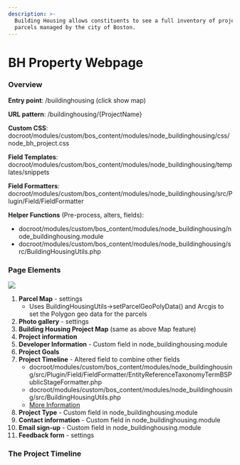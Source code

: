 ```yaml
---
description: >-
  Building Housing allows constituents to see a full inventory of projects and
  parcels managed by the city of Boston.
---
```


# BH Property Webpage

### **Overview**

**Entry point**: /buildinghousing (click show map)

**URL pattern**: /buildinghousing/{ProjectName}

**Custom CSS**: docroot/modules/custom/bos\_content/modules/node\_buildinghousing/css/node\_bh\_project.css

**Field Templates**: docroot/modules/custom/bos\_content/modules/node\_buildinghousing/templates/snippets

**Field Formatters**: docroot/modules/custom/bos\_content/modules/node\_buildinghousing/src/Plugin/Field/FieldFormatter

**Helper Functions** (Pre-process, alters, fields):

* docroot/modules/custom/bos\_content/modules/node\_buildinghousing/node\_buildinghousing.module
* docroot/modules/custom/bos\_content/modules/node\_buildinghousing/src/BuildingHousingUtils.php

### Page Elements

![](../../../../../.gitbook/assets/BuildingHousing\_ProjectPage.png)

1. **Parcel Map** - settings
   * Uses BuildingHousingUtils->setParcelGeoPolyData() and Arcgis to set the Polygon geo data for the parcels
2. **Photo gallery** - settings
3. **Building Housing Project Map** (same as above Map feature)
4. **Project information**
5. **Developer Information** - Custom field in node\_buildinghousing.module
6. **Project Goals**
7. **Project Timeline** - Altered field to combine other fields
   * docroot/modules/custom/bos\_content/modules/node\_buildinghousing/src/Plugin/Field/FieldFormatter/EntityReferenceTaxonomyTermBSPublicStageFormatter.php
   * docroot/modules/custom/bos\_content/modules/node\_buildinghousing/src/BuildingHousingUtils.php
   * [More Information](bh-project-timeline.md)
8. **Project Type** - Custom field in node\_buildinghousing.module
9. **Contact information** - Custom field in node\_buildinghousing.module
10. **Email sign-up** - Custom field in node\_buildinghousing.module
11. **Feedback form** - settings

### The Project Timeline

